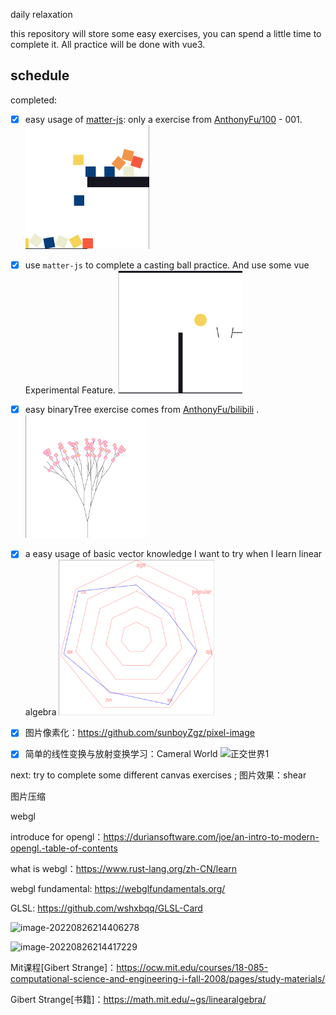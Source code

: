 daily relaxation 

this repository will store some easy exercises, you can spend a little time to complete it. All practice will be done with vue3.

## schedule
completed:
- [x] easy usage of [matter-js](https://github.com/liabru/matter-js):  only a exercise from [AnthonyFu/100](https://github.com/antfu/100) - 001.
  <img src="assets/image-20220620143759047.png" alt="image-20220620143759047" style="zoom: 33%;" />
  
- [x] use `matter-js` to complete a casting ball practice. And use some vue Experimental Feature.
  <img src="assets/image-20220620143930719.png" alt="image-20220620143930719" style="zoom:33%;" />
  
- [x] easy binaryTree exercise comes from [AnthonyFu/bilibili](https://www.bilibili.com/video/BV1wY411n7er?spm_id_from=333.1007.top_right_bar_window_history.content.click) .
  <img src="assets/image-20220623192633850.png" alt="image-20220623192633850" style="zoom:33%;" />
  
- [x] a easy usage of basic vector knowledge I want to try when I learn linear algebra
  <img src="assets/image-20220820221628468.png" alt="image-20220820221628468" style="zoom:33%;" />



- [x] 图片像素化：https://github.com/sunboyZgz/pixel-image

- [x] 简单的线性变换与放射变换学习：Cameral World
![正交世界1](E:\open-source\interesting\README\正交世界1.gif)



next:
try to complete some different canvas exercises ;
图片效果：shear



图片压缩

webgl

introduce for opengl：https://duriansoftware.com/joe/an-intro-to-modern-opengl.-table-of-contents

what is webgl：https://www.rust-lang.org/zh-CN/learn

webgl fundamental: https://webglfundamentals.org/

GLSL: https://github.com/wshxbqq/GLSL-Card

![image-20220826214406278](E:\open-source\interesting\assets\image-20220826214406278.png)

![image-20220826214417229](E:\open-source\interesting\assets\image-20220826214417229.png)

Mit课程[Gibert Strange]：https://ocw.mit.edu/courses/18-085-computational-science-and-engineering-i-fall-2008/pages/study-materials/

Gibert Strange[书籍]：https://math.mit.edu/~gs/linearalgebra/
